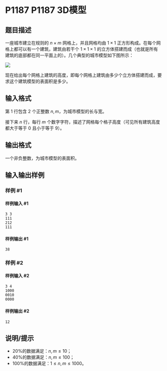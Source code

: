 # P1187 P1187 3D模型

## 题目描述

一座城市建立在规则的 $n \times m$ 网格上，并且网格均由 $1 \times 1$ 正方形构成。在每个网格上都可以有一个建筑，建筑由若干个 $1 \times 1 \times 1$ 的立方体搭建而成（也就是所有建筑的底部都在同一平面上的）。几个典型的城市模型如下图所示：

![](https://cdn.luogu.com.cn/upload/image_hosting/2fxam89n.png)

现在给出每个网格上建筑的高度，即每个网格上建筑由多少个立方体搭建而成，要求这个建筑模型的表面积是多少。

## 输入格式

第 $1$ 行包含 $2$ 个正整数 $n,m$，为城市模型的长与宽。

接下来 $n$ 行，每行 $m$ 个数字字符，描述了网格每个格子高度（可见所有建筑高度都大于等于 $0$ 且小于等于 $9$）。

## 输出格式

一个非负整数，为城市模型的表面积。


## 输入输出样例

### 样例 #1

#### 样例输入 #1

```
3 3
111
212
111
```

#### 样例输出 #1

```
38
```

### 样例 #2

#### 样例输入 #2

```
3 4
1000
0010
0000
```

#### 样例输出 #2

```
12
```

## 说明/提示

- $20\%$的数据满足：$n, m \leq 10$；
- $40\%$的数据满足：$n, m \leq 100$；
- $100\%$的数据满足：$1 \leq n, m \leq 1000$。

